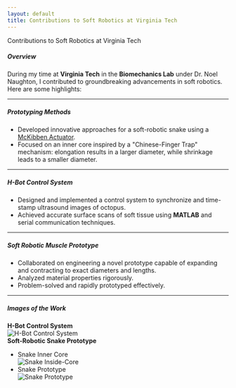 ```yaml
---
layout: default
title: Contributions to Soft Robotics at Virginia Tech
---
```


<div class="section-title" data-aos="fade-right">Contributions to Soft Robotics at Virginia Tech</div>
<div class="card project-card shadow-sm mb-4" data-aos="fade-up">
  <div class="card-body">
    <h5 class="card-title text-primary">Overview</h5>
    <p>During my time at <strong>Virginia Tech</strong> in the <strong>Biomechanics Lab</strong> under Dr. Noel Naughton, I contributed to groundbreaking advancements in soft robotics. Here are some highlights:</p>
    <hr>
    <h5 class="card-title text-primary mt-4">Prototyping Methods</h5>
    <ul>
      <li>Developed innovative approaches for a soft-robotic snake using a <a href="https://www.intechopen.com/chapters/80403" target="_blank">McKibben Actuator</a>.</li>
      <li>Focused on an inner core inspired by a "Chinese-Finger Trap" mechanism: elongation results in a larger diameter, while shrinkage leads to a smaller diameter.</li>
    </ul>
    <hr>
    <h5 class="card-title text-primary mt-4">H-Bot Control System</h5>
    <ul>
      <li>Designed and implemented a control system to synchronize and time-stamp ultrasound images of octopus.</li>
      <li>Achieved accurate surface scans of soft tissue using <strong>MATLAB</strong> and serial communication techniques.</li>
    </ul>
    <hr>
    <h5 class="card-title text-primary mt-4">Soft Robotic Muscle Prototype</h5>
    <ul>
      <li>Collaborated on engineering a novel prototype capable of expanding and contracting to exact diameters and lengths.</li>
      <li>Analyzed material properties rigorously.</li>
      <li>Problem-solved and rapidly prototyped effectively.</li>
    </ul>
    <hr>
    <h5 class="card-title text-primary mt-4">Images of the Work</h5>
    <div class="mb-3">
      <strong>H-Bot Control System</strong><br>
      <img src="https://github.com/user-attachments/assets/a4e390ac-45d0-4779-a1ff-93fd03fab4b8" alt="H-Bot Control System" class="img-fluid rounded shadow-sm mt-2 mb-3" />
    </div>
    <div class="mb-3">
      <strong>Soft-Robotic Snake Prototype</strong>
      <ul>
        <li>Snake Inner Core<br>
          <img src="https://github.com/user-attachments/assets/90475b4f-2657-49d9-ba38-54d53992b05e" alt="Snake Inside-Core" class="img-fluid rounded shadow-sm mt-2 mb-2" />
        </li>
        <li>Snake Prototype<br>
          <img src="https://github.com/user-attachments/assets/05139e00-f56f-4702-8a57-734617ed7934" alt="Snake Prototype" class="img-fluid rounded shadow-sm mt-2" />
        </li>
      </ul>
    </div>
  </div>
</div>
